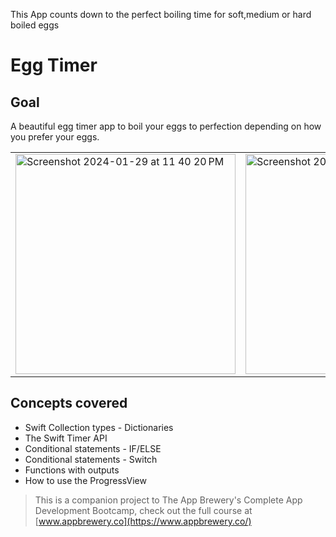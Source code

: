 This App counts down to the perfect boiling time for soft,medium or hard boiled eggs 
# Egg Timer
## Goal

A beautiful egg timer app to boil your eggs to perfection depending on how you prefer your eggs. 
<table>
  <tr>
    <td><img width="352" height="auto" style="display: block;" alt="Screenshot 2024-01-29 at 11 40 20 PM" src="https://github.com/jjcode22/BoiledEggTimer-iOS/assets/108716229/8336d801-ea7d-4c86-a433-93d40c852ebb">  
    </td>
    <td>
    <img width="352" height="auto" style="display: block;" alt="Screenshot 2024-01-29 at 11 46 31 PM" src="https://github.com/jjcode22/BoiledEggTimer-iOS/assets/108716229/36f95ec7-047f-438b-a6e3-b2a89f66bb05">
    </td>
  </tr>
</table>










## Concepts covered

* Swift Collection types - Dictionaries
* The Swift Timer API
* Conditional statements - IF/ELSE
* Conditional statements - Switch
* Functions with outputs
* How to use the ProgressView
  



>This is a companion project to The App Brewery's Complete App Development Bootcamp, check out the full course at [www.appbrewery.co](https://www.appbrewery.co/)


